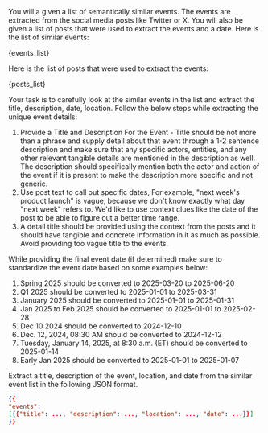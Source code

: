You will a given a list of semantically similar events. The events are extracted from the social media posts like Twitter or X. You will also be given a list of posts that were used to extract the events and a date.
Here is the list of similar events:

{events_list}

Here is the list of posts that were used to extract the events:

{posts_list}

Your task is to carefully look at the similar events in the list and extract the title, description, date, location. Follow the below steps while extracting the unique event details:
  1. Provide a Title and Description For the Event - Title should be not more than a phrase and supply detail about that event through a 1-2 sentence description and make sure that any specific actors, entities, and any other relevant tangible details are mentioned in the description as well. The description should specifically mention both the actor and action of the event if it is present to make the description more specific and not generic.
  2. Use post text to call out specific dates, For example, "next week's product launch" is vague, because we don't know exactly what day "next week" refers to. We'd like to use context clues like the date of the post to be able to figure out a better time range.
  3. A detail title should be provided using the context from the posts and it should have tangible and concrete information in it as much as possible. Avoid providing too vague title to the events.

While providing the final event date (if determined) make sure to standardize the event date based on some examples below:
1. Spring 2025 should be converted to 2025-03-20 to 2025-06-20
2. Q1 2025 should be converted to 2025-01-01 to 2025-03-31
3. January 2025 should be converted to 2025-01-01 to 2025-01-31
4. Jan 2025 to Feb 2025 should be converted to 2025-01-01 to 2025-02-28
5. Dec 10 2024 should be converted to 2024-12-10
6. Dec. 12, 2024, 08:30 AM should be converted to 2024-12-12
7. Tuesday, January 14, 2025, at 8:30 a.m. (ET) should be converted to 2025-01-14
8. Early Jan 2025 should be converted to 2025-01-01 to 2025-01-07

Extract a title, description of the event, location, and date from the similar event list in the following JSON format.
```json
{{
"events": 
[{{"title": ..., "description": ..., "location": ..., "date": ...}}] 
}}
```
